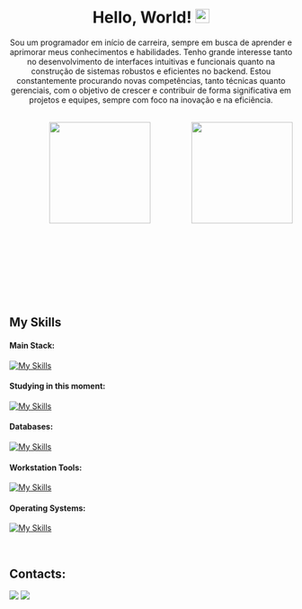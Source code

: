 <div align="center">
   <h1>Hello, World! <img src="https://media.giphy.com/media/hvRJCLFzcasrR4ia7z/giphy.gif" width="25px"> </h1>
</div>



<p align="center">Sou um programador em início de carreira, sempre em busca de aprender e aprimorar meus conhecimentos e habilidades. Tenho grande interesse tanto no desenvolvimento de interfaces intuitivas e funcionais quanto na construção de sistemas robustos e eficientes no backend. Estou constantemente procurando novas competências, tanto técnicas quanto gerenciais, com o objetivo de crescer e contribuir de forma significativa em projetos e equipes, sempre com foco na inovação e na eficiência.</p>&nbsp;

<div  align="center" style="margin-bottom:100px">
  <img  height="180em" src="https://github-readme-stats.vercel.app/api?username=juanalenca&show_icons=true&theme=midnight-purple&include_all_commits=true&count_private=true"/>
  <img align="right" height="180em" src="https://github-readme-stats.vercel.app/api/top-langs/?username=juanalenca&layout=compact&langs_count=6&theme=midnight-purple"/>
</div>
 
<br>
<br>

## My Skills

#### Main Stack:

[![My Skills](https://skillicons.dev/icons?i=js,py,html,css,nodejs)](https://skillicons.dev)


#### Studying in this moment:

[![My Skills](https://skillicons.dev/icons?i=java,spring,react,tailwind)](https://skillicons.dev)


#### Databases:

[![My Skills](https://skillicons.dev/icons?i=mysql,mongodb,postgres)](https://skillicons.dev)


#### Workstation Tools:

[![My Skills](https://skillicons.dev/icons?i=vscode,idea,eclipse)](https://skillicons.dev)


#### Operating Systems:

[![My Skills](https://skillicons.dev/icons?i=windows,linux)](https://skillicons.dev)

<br>

## Contacts:

<div> 
<a href="https://www.linkedin.com/in/juan-alencar-de-barros/" target="_blank"><img src="https://skillicons.dev/icons?i=linkedin"  target="_blank"></a>
<a href = "mailto:contato.juanbarrosdev@gmail.com"> <img src="https://skillicons.dev/icons?i=gmail" target="_blank"></a>
</div>
